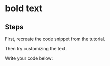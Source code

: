 # bold text

## Steps

First, recreate the code snippet from the tutorial.

Then try customizing the text.

Write your code below:

